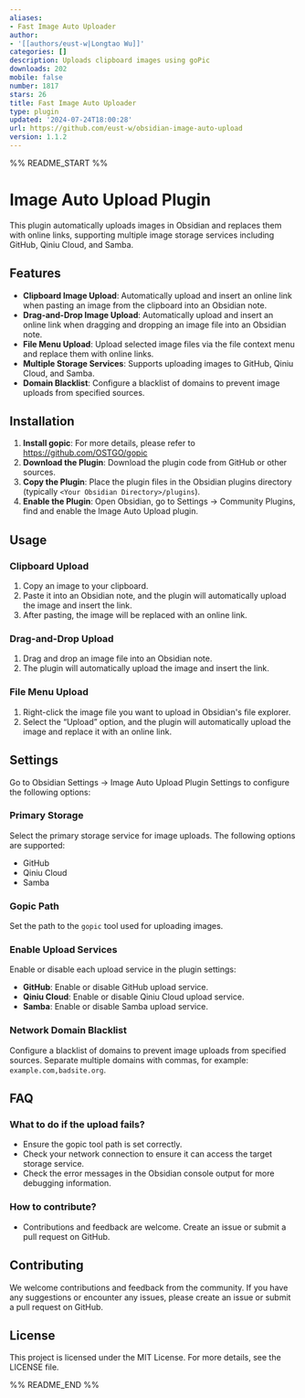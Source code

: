 ```yaml
---
aliases:
- Fast Image Auto Uploader
author:
- '[[authors/eust-w|Longtao Wu]]'
categories: []
description: Uploads clipboard images using goPic
downloads: 202
mobile: false
number: 1817
stars: 26
title: Fast Image Auto Uploader
type: plugin
updated: '2024-07-24T18:00:28'
url: https://github.com/eust-w/obsidian-image-auto-upload
version: 1.1.2
---
```


%% README_START %%

# Image Auto Upload Plugin

This plugin automatically uploads images in Obsidian and replaces them with online links, supporting multiple image storage services including GitHub, Qiniu Cloud, and Samba.

## Features

- **Clipboard Image Upload**: Automatically upload and insert an online link when pasting an image from the clipboard into an Obsidian note.
- **Drag-and-Drop Image Upload**: Automatically upload and insert an online link when dragging and dropping an image file into an Obsidian note.
- **File Menu Upload**: Upload selected image files via the file context menu and replace them with online links.
- **Multiple Storage Services**: Supports uploading images to GitHub, Qiniu Cloud, and Samba.
- **Domain Blacklist**: Configure a blacklist of domains to prevent image uploads from specified sources.

## Installation

1. **Install gopic**: For more details, please refer to https://github.com/OSTGO/gopic
2. **Download the Plugin**: Download the plugin code from GitHub or other sources.
3. **Copy the Plugin**: Place the plugin files in the Obsidian plugins directory (typically `<Your Obsidian Directory>/plugins`).
4. **Enable the Plugin**: Open Obsidian, go to Settings -> Community Plugins, find and enable the Image Auto Upload plugin.

## Usage

### Clipboard Upload

1. Copy an image to your clipboard.
2. Paste it into an Obsidian note, and the plugin will automatically upload the image and insert the link.
3. After pasting, the image will be replaced with an online link.

### Drag-and-Drop Upload

1. Drag and drop an image file into an Obsidian note.
2. The plugin will automatically upload the image and insert the link.

### File Menu Upload

1. Right-click the image file you want to upload in Obsidian's file explorer.
2. Select the “Upload” option, and the plugin will automatically upload the image and replace it with an online link.

## Settings

Go to Obsidian Settings -> Image Auto Upload Plugin Settings to configure the following options:

### Primary Storage

Select the primary storage service for image uploads. The following options are supported:

- GitHub
- Qiniu Cloud
- Samba

### Gopic Path

Set the path to the `gopic` tool used for uploading images.

### Enable Upload Services

Enable or disable each upload service in the plugin settings:

- **GitHub**: Enable or disable GitHub upload service.
- **Qiniu Cloud**: Enable or disable Qiniu Cloud upload service.
- **Samba**: Enable or disable Samba upload service.

### Network Domain Blacklist

Configure a blacklist of domains to prevent image uploads from specified sources. Separate multiple domains with commas, for example: `example.com,badsite.org`.

## FAQ

### What to do if the upload fails?

- Ensure the gopic tool path is set correctly.
- Check your network connection to ensure it can access the target storage service.
- Check the error messages in the Obsidian console output for more debugging information.

### How to contribute?

- Contributions and feedback are welcome. Create an issue or submit a pull request on GitHub.

## Contributing

We welcome contributions and feedback from the community. If you have any suggestions or encounter any issues, please create an issue or submit a pull request on GitHub.

## License

This project is licensed under the MIT License. For more details, see the LICENSE file.


%% README_END %%